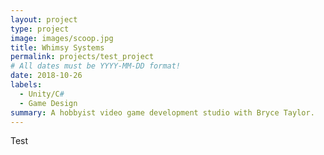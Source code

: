 ```yaml
---
layout: project
type: project
image: images/scoop.jpg
title: Whimsy Systems
permalink: projects/test_project
# All dates must be YYYY-MM-DD format!
date: 2018-10-26
labels:
  - Unity/C#
  - Game Design
summary: A hobbyist video game development studio with Bryce Taylor.
---
```


Test
